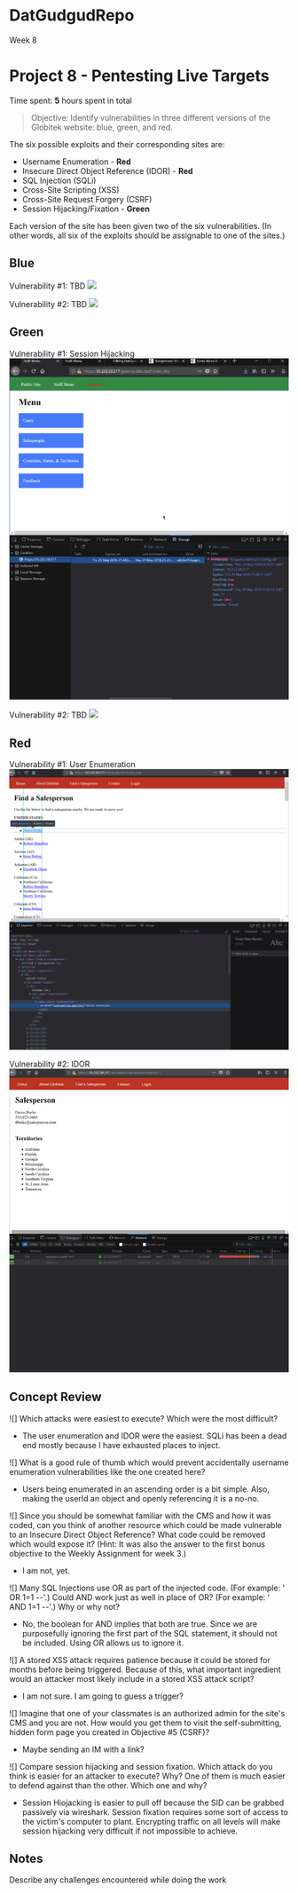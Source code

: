 # DatGudgudRepo
Week 8
# Project 8 - Pentesting Live Targets

Time spent: **5** hours spent in total

> Objective: Identify vulnerabilities in three different versions of the Globitek website: blue, green, and red.

The six possible exploits and their corresponding sites are:
* Username Enumeration - **Red**
* Insecure Direct Object Reference (IDOR) - **Red**
* SQL Injection (SQLi)
* Cross-Site Scripting (XSS)
* Cross-Site Request Forgery (CSRF)
* Session Hijacking/Fixation - **Green**

Each version of the site has been given two of the six vulnerabilities. (In other words, all six of the exploits should be assignable to one of the sites.)

## Blue

Vulnerability #1: TBD
![](https://raw.githubusercontent.com/trezzan/DatGudgudRepo/master/BlueSOMETHING.gif)

Vulnerability #2: TBD
![](https://raw.githubusercontent.com/trezzan/DatGudgudRepo/master/BlueSOMETHING.gif)


## Green

Vulnerability #1: Session Hijacking
![](https://raw.githubusercontent.com/trezzan/DatGudgudRepo/master/GreenHijack.gif)


Vulnerability #2: TBD
![](https://raw.githubusercontent.com/trezzan/DatGudgudRepo/master/GreenSOMETHING.gif)

## Red

Vulnerability #1: User Enumeration
![](https://raw.githubusercontent.com/trezzan/DatGudgudRepo/master/RedEnum.gif)

Vulnerability #2: IDOR
![](https://raw.githubusercontent.com/trezzan/DatGudgudRepo/master/RedIdor.gif)

## Concept Review

![] Which attacks were easiest to execute? Which were the most difficult?
* The user enumeration and IDOR were the easiest. SQLi has been a dead end mostly because I have exhausted places to inject. 

 ![] What is a good rule of thumb which would prevent accidentally username enumeration vulnerabilities like the one created here?
 * Users being enumerated in an ascending order is a bit simple. Also, making the userId an object and openly referencing it is a no-no.

![] Since you should be somewhat familiar with the CMS and how it was coded, can you think of another resource which could be made vulnerable to an Insecure Direct Object Reference? What code could be removed which would expose it? (Hint: It was also the answer to the first bonus objective to the Weekly Assignment for week 3.)
* I am not, yet. 

![] Many SQL Injections use OR as part of the injected code. (For example: ' OR 1=1 --'.) Could AND work just as well in place of OR? (For example: ' AND 1=1 --'.) Why or why not?
* No, the boolean for AND implies that both are true. Since we are purposefully ignoring the first part of the SQL statement, it should not be included. Using OR allows us to ignore it. 

![] A stored XSS attack requires patience because it could be stored for months before being triggered. Because of this, what important ingredient would an attacker most likely include in a stored XSS attack script?
* I am not sure. I am going to guess a trigger?

![]  Imagine that one of your classmates is an authorized admin for the site's CMS and you are not. How would you get them to visit the self-submitting, hidden form page you created in Objective #5 (CSRF)?
* Maybe sending an IM with a link?

![]  Compare session hijacking and session fixation. Which attack do you think is easier for an attacker to execute? Why? One of them is much easier to defend against than the other. Which one and why?
* Session Hiojacking is easier to pull off because the SID can be grabbed passively via wireshark. Session fixation requires some sort of access to the victim's computer to plant. Encrypting traffic on all levels will make session hijacking very difficult if not impossible to achieve. 

## Notes

Describe any challenges encountered while doing the work

